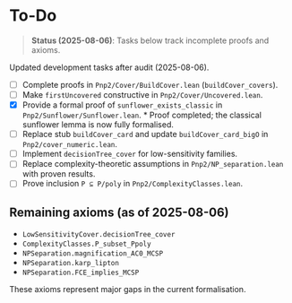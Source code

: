 # To-Do
> **Status (2025-08-06)**: Tasks below track incomplete proofs and axioms.


Updated development tasks after audit (2025-08-06).

- [ ] Complete proofs in `Pnp2/Cover/BuildCover.lean` (`buildCover_covers`).
- [ ] Make `firstUncovered` constructive in `Pnp2/Cover/Uncovered.lean`.
- [x] Provide a formal proof of `sunflower_exists_classic` in `Pnp2/Sunflower/Sunflower.lean`.
      * Proof completed; the classical sunflower lemma is now fully formalised.
- [ ] Replace stub `buildCover_card` and update `buildCover_card_bigO` in `Pnp2/cover_numeric.lean`.
- [ ] Implement `decisionTree_cover` for low-sensitivity families.
- [ ] Replace complexity-theoretic assumptions in `Pnp2/NP_separation.lean` with proven results.
- [ ] Prove inclusion `P ⊆ P/poly` in `Pnp2/ComplexityClasses.lean`.

## Remaining axioms (as of 2025-08-06)

- `LowSensitivityCover.decisionTree_cover`
- `ComplexityClasses.P_subset_Ppoly`
- `NPSeparation.magnification_AC0_MCSP`
- `NPSeparation.karp_lipton`
- `NPSeparation.FCE_implies_MCSP`

These axioms represent major gaps in the current formalisation.
